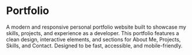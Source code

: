# Portfolio
A modern and responsive personal portfolio website built to showcase my skills, projects, and experience as a developer. This portfolio features a clean design, interactive elements, and sections for About Me, Projects, Skills, and Contact. Designed to be fast, accessible, and mobile-friendly.
